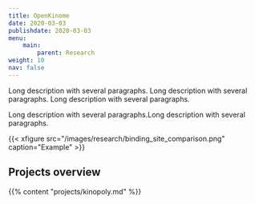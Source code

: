 ```yaml
---
title: OpenKinome
date: 2020-03-03
publishdate: 2020-03-03
menu:
    main:
        parent: Research
weight: 10
nav: false
---
```


Long description with several paragraphs.
Long description with several paragraphs.
Long description with several paragraphs.

Long description with several paragraphs.Long description with several paragraphs.

{{< xfigure src="/images/research/binding_site_comparison.png" caption="Example" >}}


## Projects overview

{{% content "projects/kinopoly.md" %}}

